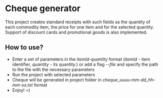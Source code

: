 # Cheque generator

This project creates standard receipts with such fields as the quantity of each commodity item, the price for one item and for the selected quantity. Support of discount cards and promotional goods is also implemented.

## How to use?

- Enter a set of parameters in the *itemId-quantity* format (*itemId* - item identifier, *quantity* - its quantity.) or add a flag *--file* and specify the path to the file with the necessary parameters
- Run the project with selected parameters
- Cheque will be generated in project folder in *cheque_uuuu-mm-dd_hh-mm-ss.txt* format
- Enjoy! =)